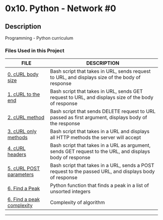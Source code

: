 # 0x10. Python - Network #0

## Description
Programming - Python curriculum

### Files Used in this Project

FILE | DESCRIPTION
----|----
[0. cURL body size](./0-body_size.sh) | Bash script that takes in URL, sends request to URL, and displays size of the body of response
[1. cURL to the end](./1-body.sh) | Bash script that takes in URL, sends GET request to URL, and displays size of the body of response
[2. cURL method](./2-delete.sh) | Bash script that sends DELETE request to URL passed as first argument, displays body of the response
[3. cURL only methods](./3-methods.sh) | Bash script that takes in a URL and displays all HTTP methods the server will accept
[4. cURL headers](./4-header.sh) | Bash script that takes in a URL as argument, sends GET request to the URL, and displays body of response
[5. cURL POST parameters](./5-post_params.sh) | Bash script that takes in a URL, sends a POST request to the passed URL, and displays body of response
[6. Find a Peak](./6-peak.py) | Python function that finds a peak in a list of unsorted integers
[6. Find a peak complexity](./6-peak.txt) | Complexity of algorithm

-----